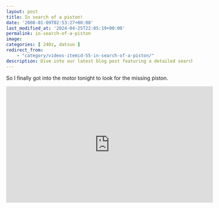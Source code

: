 ```yaml
---
layout: post
title: In search of a piston!
date: '2008-01-09T02:53:27+00:00'
last_modified_at: '2024-04-25T22:05:19+00:00'
permalink: in-search-of-a-piston
image: 
categories: [ 240z, datsun ]
redirect_from: 
    - "category/videos-itemid-55-in-search-of-a-piston/"
description: Dive into our latest blog post featuring a detailed search for a missing piston within a motor, with an accompanying video guide.
---
```


So I finally got into the motor tonight to look for the missing piston.

<iframe width="560" height="315" src="https://www.youtube.com/embed/y1Ihcz0jeiQ?si=uuUzgIraFWc1OnqB" title="YouTube video player" frameborder="0" allow="accelerometer; autoplay; clipboard-write; encrypted-media; gyroscope; picture-in-picture; web-share" referrerpolicy="strict-origin-when-cross-origin" allowfullscreen></iframe>

